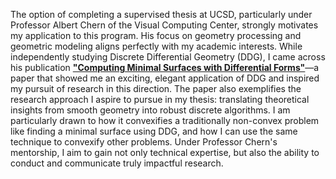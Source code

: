 The option of completing a supervised thesis at UCSD, particularly under Professor Albert Chern of the Visual Computing Center, strongly motivates my application to this program. His focus on geometry processing and geometric modeling aligns perfectly with my academic interests. While independently studying Discrete Differential Geometry (DDG), I came across his publication [**"Computing Minimal Surfaces with Differential Forms"**](https://cseweb.ucsd.edu/~alchern/projects/MinimalCurrent/)—a paper that showed me an exciting, elegant application of DDG and inspired my pursuit of research in this direction. The paper also exemplifies the research approach I aspire to pursue in my thesis: translating theoretical insights from smooth geometry into robust discrete algorithms. I am particularly drawn to how it convexifies a traditionally non-convex problem like finding a minimal surface using DDG, and how I can use the same technique to convexify other problems. Under Professor Chern's mentorship, I aim to gain not only technical expertise, but also the ability to conduct and communicate truly impactful research.
